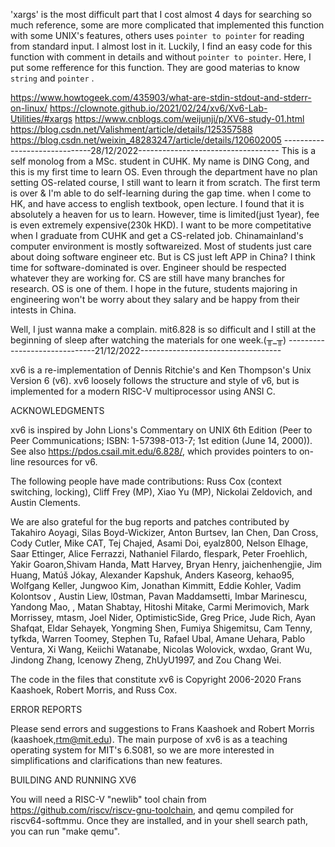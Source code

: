 'xargs' is the most difficult part that I cost almost 4 days for searching so much reference, some are more complicated that implemented this function with some UNIX's features, others uses `pointer to pointer` for reading from standard input. I almost lost in it. Luckily, I find an easy code for this function with comment in details and without `pointer to pointer`.
Here, I put some refference for this function. They are good materias to know `string` and `pointer` .

https://www.howtogeek.com/435903/what-are-stdin-stdout-and-stderr-on-linux/
https://clownote.github.io/2021/02/24/xv6/Xv6-Lab-Utilities/#xargs
https://www.cnblogs.com/weijunji/p/XV6-study-01.html
https://blog.csdn.net/Valishment/article/details/125357588
https://blog.csdn.net/weixin_48283247/article/details/120602005
------------------------------28/12/2022-----------------------------------
This is a self monolog from a MSc. student in CUHK.
My name is DING Cong, and this is my first time to learn OS.
Even through the department have no plan setting OS-related course, I still want to learn it from scratch.
The first term is over & I'm able to do self-learning during the gap time.
when I come to HK, and have access to english textbook, open lecture. I found that it is absolutely a heaven for us to learn. However, time is limited(just 1year), fee is even extremely expensive(230k HKD).
I want to be more competitative when I graduate from CUHK and get a CS-related job. 
Chinamainland's computer environment is mostly softwareized. Most of students just care about doing software engineer etc. But is CS just left APP in China?
I think time for software-dominated is over. Engineer should be respected whatever they are working for. CS are still have many branches for research.
OS is one of them. I hope in the future, students majoring in engineering won't be worry about they salary and be happy from their intests in China.

Well, I just wanna make a complain.
mit6.828 is so difficult and I still at the beginning of sleep after watching the materials for one week.(╥_╥)
------------------------------21/12/2022-----------------------------------




xv6 is a re-implementation of Dennis Ritchie's and Ken Thompson's Unix
Version 6 (v6).  xv6 loosely follows the structure and style of v6,
but is implemented for a modern RISC-V multiprocessor using ANSI C.

ACKNOWLEDGMENTS

xv6 is inspired by John Lions's Commentary on UNIX 6th Edition (Peer
to Peer Communications; ISBN: 1-57398-013-7; 1st edition (June 14,
2000)). See also https://pdos.csail.mit.edu/6.828/, which
provides pointers to on-line resources for v6.

The following people have made contributions: Russ Cox (context switching,
locking), Cliff Frey (MP), Xiao Yu (MP), Nickolai Zeldovich, and Austin
Clements.

We are also grateful for the bug reports and patches contributed by
Takahiro Aoyagi, Silas Boyd-Wickizer, Anton Burtsev, Ian Chen, Dan
Cross, Cody Cutler, Mike CAT, Tej Chajed, Asami Doi, eyalz800, Nelson
Elhage, Saar Ettinger, Alice Ferrazzi, Nathaniel Filardo, flespark,
Peter Froehlich, Yakir Goaron,Shivam Handa, Matt Harvey, Bryan Henry,
jaichenhengjie, Jim Huang, Matúš Jókay, Alexander Kapshuk, Anders
Kaseorg, kehao95, Wolfgang Keller, Jungwoo Kim, Jonathan Kimmitt,
Eddie Kohler, Vadim Kolontsov , Austin Liew, l0stman, Pavan
Maddamsetti, Imbar Marinescu, Yandong Mao, , Matan Shabtay, Hitoshi
Mitake, Carmi Merimovich, Mark Morrissey, mtasm, Joel Nider,
OptimisticSide, Greg Price, Jude Rich, Ayan Shafqat, Eldar Sehayek,
Yongming Shen, Fumiya Shigemitsu, Cam Tenny, tyfkda, Warren Toomey,
Stephen Tu, Rafael Ubal, Amane Uehara, Pablo Ventura, Xi Wang, Keiichi
Watanabe, Nicolas Wolovick, wxdao, Grant Wu, Jindong Zhang, Icenowy
Zheng, ZhUyU1997, and Zou Chang Wei.

The code in the files that constitute xv6 is
Copyright 2006-2020 Frans Kaashoek, Robert Morris, and Russ Cox.

ERROR REPORTS

Please send errors and suggestions to Frans Kaashoek and Robert Morris
(kaashoek,rtm@mit.edu). The main purpose of xv6 is as a teaching
operating system for MIT's 6.S081, so we are more interested in
simplifications and clarifications than new features.

BUILDING AND RUNNING XV6

You will need a RISC-V "newlib" tool chain from
https://github.com/riscv/riscv-gnu-toolchain, and qemu compiled for
riscv64-softmmu. Once they are installed, and in your shell
search path, you can run "make qemu".
